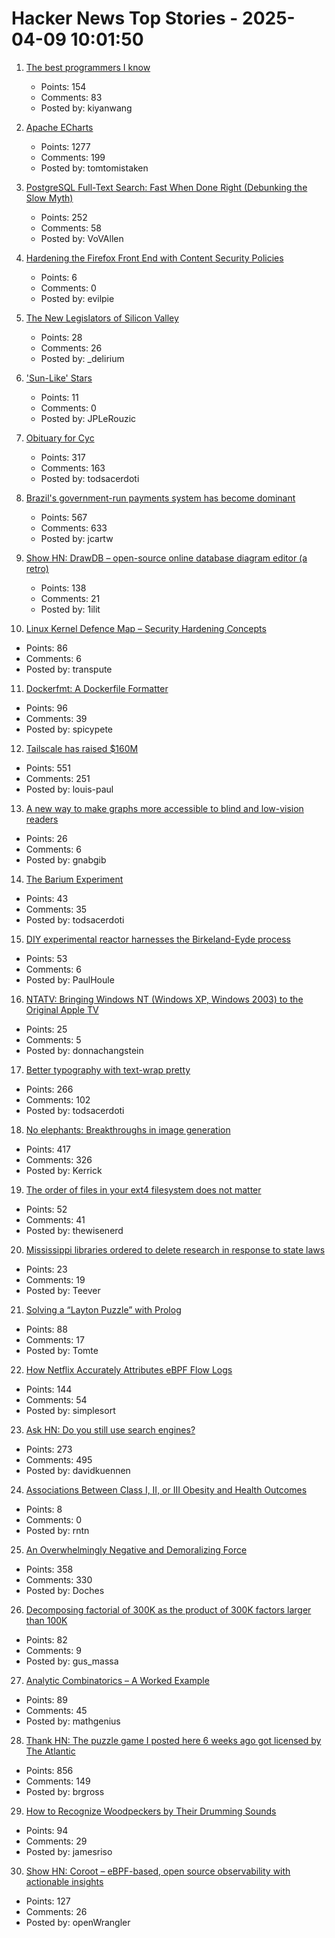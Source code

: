 # Hacker News Top Stories - 2025-04-09 10:01:50

1. [The best programmers I know](https://endler.dev/2025/best-programmers/)
   - Points: 154
   - Comments: 83
   - Posted by: kiyanwang

2. [Apache ECharts](https://echarts.apache.org/en/index.html)
   - Points: 1277
   - Comments: 199
   - Posted by: tomtomistaken

3. [PostgreSQL Full-Text Search: Fast When Done Right (Debunking the Slow Myth)](https://blog.vectorchord.ai/postgresql-full-text-search-fast-when-done-right-debunking-the-slow-myth)
   - Points: 252
   - Comments: 58
   - Posted by: VoVAllen

4. [Hardening the Firefox Front End with Content Security Policies](https://attackanddefense.dev/2025/04/09/hardening-the-firefox-frontend-with-content-security-policies.html)
   - Points: 6
   - Comments: 0
   - Posted by: evilpie

5. [The New Legislators of Silicon Valley](https://www.theideasletter.org/essay/silicon-valleys-new-legislators/)
   - Points: 28
   - Comments: 26
   - Posted by: _delirium

6. ['Sun-Like' Stars](https://www.centauri-dreams.org/2025/04/08/on-sun-like-stars/)
   - Points: 11
   - Comments: 0
   - Posted by: JPLeRouzic

7. [Obituary for Cyc](https://yuxi-liu-wired.github.io/essays/posts/cyc/)
   - Points: 317
   - Comments: 163
   - Posted by: todsacerdoti

8. [Brazil's government-run payments system has become dominant](https://www.economist.com/the-americas/2025/04/03/brazils-government-run-payments-system-has-become-dominant)
   - Points: 567
   - Comments: 633
   - Posted by: jcartw

9. [Show HN: DrawDB – open-source online database diagram editor (a retro)](https://www.drawdb.app/)
   - Points: 138
   - Comments: 21
   - Posted by: 1ilit

10. [Linux Kernel Defence Map – Security Hardening Concepts](https://github.com/a13xp0p0v/linux-kernel-defence-map)
   - Points: 86
   - Comments: 6
   - Posted by: transpute

11. [Dockerfmt: A Dockerfile Formatter](https://github.com/reteps/dockerfmt)
   - Points: 96
   - Comments: 39
   - Posted by: spicypete

12. [Tailscale has raised $160M](https://tailscale.com/blog/series-c)
   - Points: 551
   - Comments: 251
   - Posted by: louis-paul

13. [A new way to make graphs more accessible to blind and low-vision readers](https://news.mit.edu/2025/making-graphs-more-accessible-blind-low-vision-readers-0325)
   - Points: 26
   - Comments: 6
   - Posted by: gnabgib

14. [The Barium Experiment](https://tomscii.sig7.se/2025/04/The-Barium-Experiment)
   - Points: 43
   - Comments: 35
   - Posted by: todsacerdoti

15. [DIY experimental reactor harnesses the Birkeland-Eyde process](https://blog.arduino.cc/2025/03/17/this-diy-experimental-reactor-harnesses-the-birkeland-eyde-process/)
   - Points: 53
   - Comments: 6
   - Posted by: PaulHoule

16. [NTATV: Bringing Windows NT (Windows XP, Windows 2003) to the Original Apple TV](https://github.com/DistroHopper39B/NTATV)
   - Points: 25
   - Comments: 5
   - Posted by: donnachangstein

17. [Better typography with text-wrap pretty](https://webkit.org/blog/16547/better-typography-with-text-wrap-pretty/)
   - Points: 266
   - Comments: 102
   - Posted by: todsacerdoti

18. [No elephants: Breakthroughs in image generation](https://www.oneusefulthing.org/p/no-elephants-breakthroughs-in-image)
   - Points: 417
   - Comments: 326
   - Posted by: Kerrick

19. [The order of files in your ext4 filesystem does not matter](https://thewisenerd.com/blog/ext4-readdir/)
   - Points: 52
   - Comments: 41
   - Posted by: thewisenerd

20. [Mississippi libraries ordered to delete research in response to state laws](https://mississippitoday.org/2025/04/08/mississippi-libraries-ordered-to-delete-academic-research-in-response-to-state-laws/)
   - Points: 23
   - Comments: 19
   - Posted by: Teever

21. [Solving a “Layton Puzzle” with Prolog](https://buttondown.com/hillelwayne/archive/a48fce5b-8a05-4302-b620-9b26f057f145/)
   - Points: 88
   - Comments: 17
   - Posted by: Tomte

22. [How Netflix Accurately Attributes eBPF Flow Logs](https://netflixtechblog.com/how-netflix-accurately-attributes-ebpf-flow-logs-afe6d644a3bc)
   - Points: 144
   - Comments: 54
   - Posted by: simplesort

23. [Ask HN: Do you still use search engines?](undefined)
   - Points: 273
   - Comments: 495
   - Posted by: davidkuennen

24. [Associations Between Class I, II, or III Obesity and Health Outcomes](https://evidence.nejm.org/doi/10.1056/EVIDoa2400229)
   - Points: 8
   - Comments: 0
   - Posted by: rntn

25. [An Overwhelmingly Negative and Demoralizing Force](https://aftermath.site/ai-video-game-development-art-vibe-coding-midjourney)
   - Points: 358
   - Comments: 330
   - Posted by: Doches

26. [Decomposing factorial of 300K as the product of 300K factors larger than 100K](http://gus-massa.blogspot.com/2025/04/decomposing-factorial-of-300k-as.html)
   - Points: 82
   - Comments: 9
   - Posted by: gus_massa

27. [Analytic Combinatorics – A Worked Example](https://grossack.site/2025/04/08/analytic-combinatorics-example.html)
   - Points: 89
   - Comments: 45
   - Posted by: mathgenius

28. [Thank HN: The puzzle game I posted here 6 weeks ago got licensed by The Atlantic](https://www.theatlantic.com/games/bracket-city/)
   - Points: 856
   - Comments: 149
   - Posted by: brgross

29. [How to Recognize Woodpeckers by Their Drumming Sounds](https://www.allaboutbirds.org/news/how-to-recognize-woodpeckers-by-their-drumming-sounds/)
   - Points: 94
   - Comments: 29
   - Posted by: jamesriso

30. [Show HN: Coroot – eBPF-based, open source observability with actionable insights](https://github.com/coroot/coroot)
   - Points: 127
   - Comments: 26
   - Posted by: openWrangler

